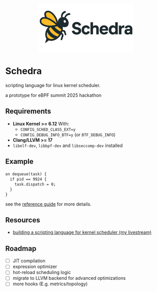 <p align="center"><img src="./docs/logo.png"></p>

# Schedra
scripting language for linux kernel scheduler.

a prototype for eBPF summit 2025 hackathon

## Requirements
- **Linux Kernel >= 6.12**
  With:
  - `CONFIG_SCHED_CLASS_EXT=y`
  - `CONFIG_DEBUG_INFO_BTF=y` (or `BTF_DEBUG_INFO`)
- **Clang/LLVM >= 17**
- `libelf-dev`, `libbpf-dev` and `libseccomp-dev` installed

## Example
```
on dequeue(task) {
  if pid == 9924 {
    task.dispatch = 0;
  }
}
```
see the [reference guide](./docs/reference_guide.md) for more details.

## Resources
- [building a scripting language for kernel scheduler (my livestream)](https://www.youtube.com/watch?v=u3aTpKRcXQQ)

## Roadmap
- [ ] JIT compilation
- [ ] expression optimizer
- [ ] hot-reload scheduling logic
- [ ] migrate to LLVM backend for advanced optimizations
- [ ] more hooks (E.g. metrics/topology)
